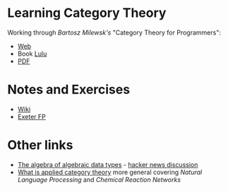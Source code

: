 # Learning Category Theory

Working through _Bartosz Milewsk's_ "Category Theory for Programmers":
* [Web](https://bartoszmilewski.com/2014/10/28/category-theory-for-programmers-the-preface/)
* Book [Lulu](http://www.lulu.com/shop/http://www.lulu.com/shop/bartosz-milewski/category-theory-for-programmers/hardcover/product-23389988.html)
* [PDF](https://github.com/hmemcpy/milewski-ctfp-pdf)

# Notes and Exercises
* [Wiki](https://github.com/NickAger/LearningCategoryTheory/wiki)
* [Exeter FP](https://github.com/exeter-fp/category-theory)


# Other links
* [The algebra of algebraic data types](https://codewords.recurse.com/issues/three/algebra-and-calculus-of-algebraic-data-types) - [hacker news discussion](https://news.ycombinator.com/item?id=17942112)
* [What is applied category theory](https://arxiv.org/pdf/1809.05923.pdf) more general covering *Natural Language Processing* and *Chemical Reaction Networks*

